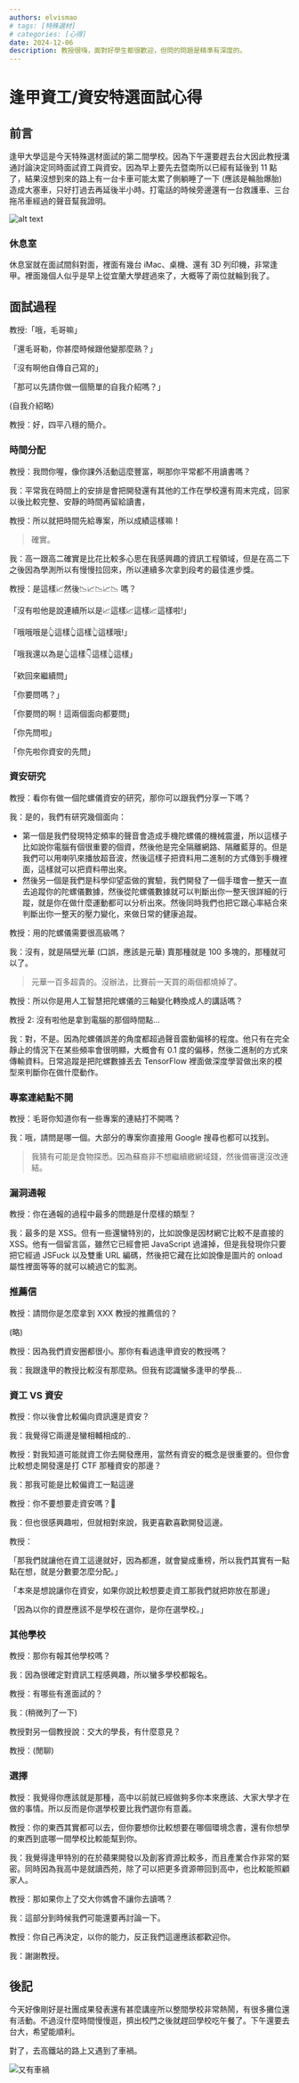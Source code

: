 ```yaml
---
authors: elvismao
# tags: [特殊選材]
# categories: [心得]
date: 2024-12-06
description: 教授很嗨，面對好學生都很歡迎，但問的問題是精準有深度的。
---
```


# 逢甲資工/資安特選面試心得

## 前言

逢甲大學這是今天特殊選材面試的第二間學校。因為下午還要趕去台大因此教授溝通討論決定同時面試資工與資安。因為早上要先去暨南所以已經有延後到 11 點了，結果沒想到來的路上有一台卡車可能太累了側躺睡了一下 (應該是輪胎爆胎) 造成大塞車，只好打過去再延後半小時。打電話的時候旁邊還有一台救護車、三台拖吊車經過的聲音幫我證明。

![alt text](sleep.webp)

### 休息室

休息室就在面試間斜對面，裡面有幾台 iMac、桌機、還有 3D 列印機，非常逢甲。裡面幾個人似乎是早上從宜蘭大學趕過來了，大概等了兩位就輪到我了。

## 面試過程

教授:「哦，毛哥嘛」

「還毛哥勒，你甚麼時候跟他變那麼熟？」

「沒有啊他自傳自己寫的」

「那可以先請你做一個簡單的自我介紹嗎？」

(自我介紹略)

教授：好，四平八穩的簡介。

### 時間分配

教授：我問你喔，像你課外活動這麼豐富，啊那你平常都不用讀書嗎？

我：平常我在時間上的安排是會把開發還有其他的工作在學校還有周末完成，回家以後比較完整、安靜的時間再留給讀書，

教授：所以就把時間先給專案，所以成績這樣嘛！

> 確實。

我：高一跟高二確實是比花比較多心思在我感興趣的資訊工程領域，但是在高二下之後因為學測所以有慢慢拉回來，所以連續多次拿到段考的最佳進步獎。

教授：是這樣📈然後📉📈📉📈📉 嗎？

「沒有啦他是說連續所以是📈這樣📈這樣📈這樣啦!」

「哦哦哦是👆這樣👆這樣👆這樣哦!」

「哦我還以為是👆這樣👇這樣👆這樣」

「欸回來繼續問」

「你要問嗎？」

「你要問的啊！這兩個面向都要問」

「你先問啦」

「你先啦你資安的先問」

### 資安研究

教授：看你有做一個陀螺儀資安的研究，那你可以跟我們分享一下嗎？

我：是的，我們有研究幾個面向：

- 第一個是我們發現特定頻率的聲音會造成手機陀螺儀的機械震盪，所以這樣子比如說你電腦有個很重要的個資，然後他是完全隔離網路、隔離藍芽的。但是我們可以用喇叭來播放超音波，然後這樣子把資料用二進制的方式傳到手機裡面，這樣就可以把資料帶出來。
- 然後另一個是我們是科學仰望盃做的實驗，我們開發了一個手環會一整天一直去追蹤你的陀螺儀數據，然後從陀螺儀數據就可以判斷出你一整天很詳細的行蹤，就是你在做什麼運動都可以分析出來。然後同時我們也把它跟心率結合來判斷出你一整天的壓力變化，來做日常的健康追蹤。

教授：用的陀螺儀需要很高級嗎？

我：沒有，就是隔壁光華 (口誤，應該是元華) 賣那種就是 100 多塊的，那種就可以了。

> 元華一百多超貴的。沒辦法，比賽前一天買的兩個都燒掉了。

教授：所以你是用人工智慧把陀螺儀的三軸變化轉換成人的講話嗎？

教授 2: 沒有啦他是拿到電腦的那個時間點...

我：對，不是。因為陀螺儀誤差的角度都超過聲音震動偏移的程度。他只有在完全靜止的情況下在某些頻率會很明顯，大概會有 0.1 度的偏移，然後二進制的方式來傳輸資料。日常追蹤是把陀螺數據丟去 TensorFlow 裡面做深度學習做出來的模型來判斷你在做什麼動作。

### 專案連結點不開

教授：毛哥你知道你有一些專案的連結打不開嗎？

我：哦，請問是哪一個。大部分的專案你直接用 Google 搜尋也都可以找到。

> 我猜有可能是食物探悉。因為蘇裔非不想繼續繳網域錢，然後備審還沒改連結。

### 漏洞通報

教授：你在通報的過程中最多的問題是什麼樣的類型？

我：最多的是 XSS。但有一些還蠻特別的，比如說像是因材網它比較不是直接的 XSS。他有一個留言區，雖然它已經會把 JavaScript 過濾掉，但是我發現你只要把它經過 JSFuck 以及雙重 URL 編碼，然後把它藏在比如說像是圖片的 onload 屬性裡面等等的就可以繞過它的監測。

### 推薦信

教授：請問你是怎麼拿到 XXX 教授的推薦信的？

(略)

教授：因為我們資安圈都很小。那你有看過逢甲資安的教授嗎？

我：我跟逢甲的教授比較沒有那麼熟。但我有認識蠻多逢甲的學長...

### 資工 VS 資安

教授：你以後會比較偏向資訊還是資安？

我：我覺得它兩邊是蠻相輔相成的..

教授：對我知道可能就資工你去開發應用，當然有資安的概念是很重要的。但你會比較想走開發還是打 CTF 那種資安的那邊？

我：那我可能是比較偏資工一點這邊

教授：你不要想要走資安嗎？🥺

我：但也很感興趣啦，但就相對來說，我更喜歡喜歡開發這邊。

教授：

「那我們就讓他在資工這邊就好，因為都進，就會變成重榜，所以我們其實有一點點在想，就是分數要怎麼分配。」

「本來是想說讓你在資安，如果你說比較想要走資工那我們就把妳放在那邊」

「因為以你的資歷應該不是學校在選你，是你在選學校。」

### 其他學校

教授：那你有報其他學校嗎？

我：因為很確定對資訊工程感興趣，所以蠻多學校都報名。

教授：有哪些有進面試的？

我：(稍微列了一下)

教授對另一個教授說：交大的學長，有什麼意見？

教授：(閒聊)

### 選擇

教授：我覺得你應該就是那種，高中以前就已經做夠多你本來應該、大家大學才在做的事情。所以反而是你選學校要比我們選你有意義。

教授：你的東西其實都可以去，但你要想你比較想要在哪個環境念書，還有你想學的東西到底哪一間學校比較能幫到你。

我：我覺得逢甲特別的在於蘋果開發以及創客資源比較多，而且產業合作非常的緊密。同時因為我高中是就讀西苑，除了可以把更多資源帶回到高中，也比較能照顧家人。

教授：那如果你上了交大你媽會不讓你去讀嗎？

我：這部分到時候我們可能還要再討論一下。

教授：你自己再決定，以你的能力，反正我們這邊應該都歡迎你。

我：謝謝教授。

## 後記

今天好像剛好是社團成果發表還有甚麼講座所以整間學校非常熱鬧，有很多攤位還有活動。不過沒什麼時間慢慢逛，擠出校門之後就趕回學校吃午餐了。下午還要去台大，希望能順利。

對了，去高鐵站的路上又遇到了車禍。

![又有車禍](bang2.webp)
